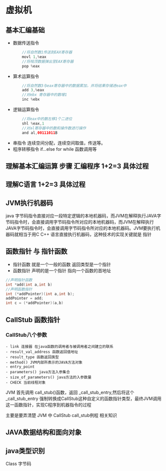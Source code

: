 # 虚拟机

## 基本汇编基础
- 数据传送指令
    ```java
        //将自然数1传送到EAX寄存器
        movl 1,%eax
        //将栈顶数据弹出至EAX寄存器
        pop %eax
    ```
- 算术运算指令
    ```java
        //将自然数3与eax寄存器中的数据累加，并将结果存储进eax中
        add 3,%eax
        //对ebx 寄存器中的数增1
        inc %ebx
    ```
- 逻辑运算指令
    ```java
        //将eax中的数左移1个二进位
        shl %eax,1
        //对al寄存器中的数和操作数进行操作
        and al,00111011B
    ```
- 串指令
    连续空间分配，连续空间取值，传送等。
- 程序转移指令 if...else for while 函数调用等

## 理解基本汇编运算 步骤 汇编程序 1+2=3 具体过程
## 理解C语言 1+2=3 具体过程 

## JVM执行机器码
java 字节码指令直接对应一段特定逻辑的本地机器码，而JVM在解释执行JAVA字节码指令时，会直接调用字节码指令所对应的本地机器码，而JVM在解释执行JAVA字节码指令时，会直接调用字节码指令所对应的本地机器码。JVM要执行机器码就相当于用C C++ 语言直接执行机器码，这种技术的实现关键就是 指针

## 函数指针 与 指针函数
- 指针函数 就是一个一般的函数 返回类型是一个指针
- 函数指针 声明的是一个指针 指向一个函数的首地址

```c
//声明指针函数
int *add(int a,int b)
//声明函数指针
int (*addPointer)(int a,int b);
addPointer = add;
int c = (*addPointer)(a,b)
```
## CallStub 函数指针

### CallStub八个参数
    - link 连接器 在java函数的调用者与被调用者之间建立的联系
    - result_val_address 函数返回值地址
    - result_type 函数返回类型
    - method() JVM内部所表示的JAVA方法对象
    - entry_point
    - parameters() java方法入参集合
    - size_of_parameters() java方法的入参数量
    - CHECK 当前线程对象

JVM 首先调用 call_stub()函数，返回 _call_stub_entry,然后将这个_call_stub_entry 强制转换成CallStub这种自定义的函数指针类型，最终JVM调用这一函数指针，实现C程序到机器指令的过程

主要是要弄清楚 JVM 中 CallStub  call_stub例程 相关知识

## JAVA数据结构和面向对象

## java类型识别

Class 字节码

